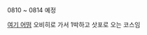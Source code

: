 0810 ~ 0814 예정

[여기 어떰](https://www.airbnb.co.kr/rooms/22294614?adults=2&check_in=2025-08-11&check_out=2025-08-13&guests=2&search_mode=regular_search&amenities%5B%5D=33&children=0&infants=0&pets=0&source_impression_id=p3_1753632511_P35P_pAV2o4gLnjv&previous_page_section_name=1000&federated_search_id=9d24cc95-aa01-4aab-8df4-e09521e6b6ca)
오비히로 가서 1박하고 삿포로 오는 코스임